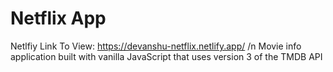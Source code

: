 # Netflix App
Netlfiy Link To View: https://devanshu-netflix.netlify.app/
/n Movie info application built with vanilla JavaScript that uses version 3 of the TMDB API
